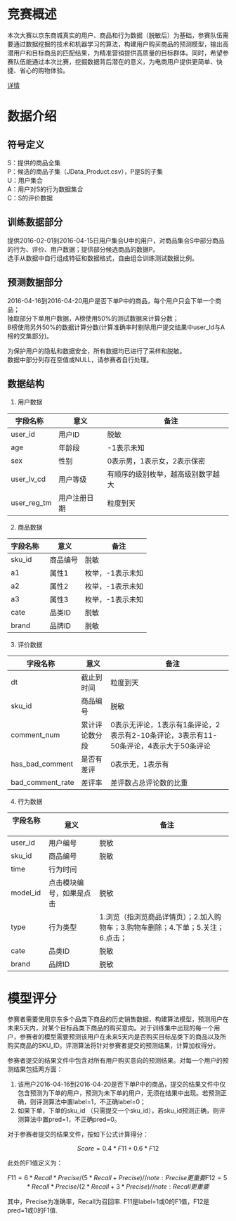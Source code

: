 # 竞赛概述

本次大赛以京东商城真实的用户、商品和行为数据（脱敏后）为基础，参赛队伍需要通过数据挖掘的技术和机器学习的算法，构建用户购买商品的预测模型，输出高潜用户和目标商品的匹配结果，为精准营销提供高质量的目标群体。同时，希望参赛队伍能通过本次比赛，挖掘数据背后潜在的意义，为电商用户提供更简单、快捷、省心的购物体验。

[详情](http://www.datafountain.cn/projects/jdata/)

# 数据介绍

## 符号定义  
S：提供的商品全集  
P：候选的商品子集（JData_Product.csv），P是S的子集  
U：用户集合  
A：用户对S的行为数据集合  
C：S的评价数据  

## 训练数据部分
提供2016-02-01到2016-04-15日用户集合U中的用户，对商品集合S中部分商品的行为、评价、用户数据；提供部分候选商品的数据P。  
选手从数据中自行组成特征和数据格式，自由组合训练测试数据比例。

## 预测数据部分
2016-04-16到2016-04-20用户是否下单P中的商品，每个用户只会下单一个商品；  
抽取部分下单用户数据，A榜使用50%的测试数据来计算分数；  
B榜使用另外50%的数据计算分数(计算准确率时剔除用户提交结果中user_Id与A榜的交集部分)。  

为保护用户的隐私和数据安全，所有数据均已进行了采样和脱敏。  
数据中部分列存在空值或NULL，请参赛者自行处理。  

## 数据结构

1. 用户数据

|字段名称   |  意义  |      备注  |
| ----- | ----- | ----- |
|user_id    |  用户ID    | 脱敏 |
|age        |  年龄段    | -1表示未知 |
|sex        | 性别       | 0表示男，1表示女，2表示保密 |
|user_lv_cd | 用户等级   | 有顺序的级别枚举，越高级别数字越大 |  
|user_reg_tm| 用户注册日期| 粒度到天 |

2. 商品数据

|字段名称   |  意义  |      备注  |
| ----- | ----- | ----- |
|sku_id |   商品编号  | 脱敏 |
|a1     |   属性1    | 枚举，-1表示未知 |
|a2     |   属性2    | 枚举，-1表示未知 |
|a3     |   属性3    | 枚举，-1表示未知 |
|cate   |   品类ID   | 脱敏 |
|brand  |   品牌ID   | 脱敏 |

3. 评价数据

|字段名称   |  意义  |      备注  |
| ----- | ----- | ----- |
|dt     | 截止到时间| 粒度到天 |
|sku_id | 商品编号 | 脱敏 |
|comment_num | 累计评论数分段| 0表示无评论，1表示有1条评论，2表示有2-10条评论，3表示有11-50条评论，4表示大于50条评论 |
|has_bad_comment | 是否有差评 | 0表示无，1表示有 |
|bad_comment_rate| 差评率 | 差评数占总评论数的比重 |

4. 行为数据

|字段名称   |  意义  |      备注  |
| ----- | ----- | ----- |
|user_id|  用户编号 |    脱敏 |
|sku_id |  商品编号 |    脱敏 |
|time   |  行为时间 | |
|model_id| 点击模块编号，如果是点击 | 脱敏 |
|type   |  行为类型 | 1.浏览（指浏览商品详情页）；2.加入购物车；3.购物车删除；4.下单；5.关注；6.点击；|
|cate   |  品类ID  |   脱敏 |
|brand  |  品牌ID  |   脱敏 |

# 模型评分

参赛者需要使用京东多个品类下商品的历史销售数据，构建算法模型，预测用户在未来5天内，对某个目标品类下商品的购买意向。对于训练集中出现的每一个用户，参赛者的模型需要预测该用户在未来5天内是否购买目标品类下的商品以及所购买商品的SKU_ID。评测算法将针对参赛者提交的预测结果，计算加权得分。  

参赛者提交的结果文件中包含对所有用户购买意向的预测结果。对每一个用户的预测结果包括两方面：  
1. 该用户2016-04-16到2016-04-20是否下单P中的商品，提交的结果文件中仅包含预测为下单的用户，预测为未下单的用户，无须在结果中出现。若预测正确，则评测算法中置label=1，不正确label=0；  
2. 如果下单，下单的sku_id （只需提交一个sku_id），若sku_id预测正确，则评测算法中置pred=1，不正确pred=0。

对于参赛者提交的结果文件，按如下公式计算得分：

```math
Score = 0.4*F11 + 0.6*F12
```

此处的F1值定义为：
```math
F11 = 6*Recall*Precise/(5*Recall+Precise)   // note: Precise更重要
F12 = 5*Recall*Precise/(2*Recall+3*Precise) // note: Recall更重要
```
其中，Precise为准确率，Recall为召回率.
F11是label=1或0的F1值，F12是pred=1或0的F1值.
